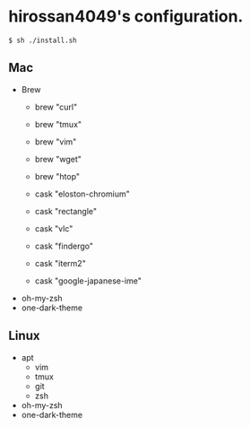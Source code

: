 # hirossan4049's configuration.

```
$ sh ./install.sh
```

## Mac

* Brew
    * brew "curl"
    * brew "tmux"
    * brew "vim"
    * brew "wget"
    * brew "htop"

    * cask "eloston-chromium"
    * cask "rectangle"
    * cask "vlc"
    * cask "findergo"
    * cask "iterm2"
    * cask "google-japanese-ime" 
* oh-my-zsh
* one-dark-theme


## Linux

* apt
    * vim
    * tmux
    * git
    * zsh
* oh-my-zsh
* one-dark-theme
